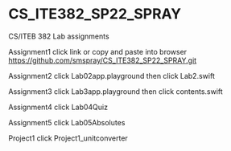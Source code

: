 # CS_ITE382_SP22_SPRAY
CS/ITEB 382 Lab assignments

Assignment1
click link or copy and paste into browser
https://github.com/smspray/CS_ITE382_SP22_SPRAY.git

Assignment2
click Lab02app.playground
then click Lab2.swift

Assignment3
click Lab3app.playground
then click contents.swift

Assignment4
click Lab04Quiz

Assignment5
click Lab05Absolutes

Project1
click Project1_unitconverter
